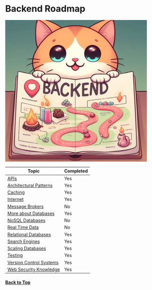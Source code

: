 # Backend Roadmap

<img src="img/logo.png" width="450" height="450">

| Topic                                    | Completed |
| ---------------------------------------- | --------- |
| [APIs](BackendRoadmap/APIs/readme)                                 | Yes        |
| [Architectural Patterns](/BackendRoadmap/ArchitecturalPatterns/readme)               | Yes        |
| [Caching](/BackendRoadmap/Caching/readme)                              | Yes        |
| [Internet](BackendRoadmap/Internet/readme)                             | Yes        |
| [Message Brokers]()                      | No        |
| [More about Databases](/BackendRoadmap/MoreAboutDatabases/readme)                 | Yes        |
| [NoSQL Databases]()                      | No        |
| [Real Time Data]()                 | No             |
| [Relational Databases](/BackendRoadmap/RelationalDatabases/readme.md)                 | Yes        |
| [Search Engines](/BackendRoadmap/SearchEngines/readme.md)                    | Yes       |
| [Scaling Databases](/BackendRoadmap/ScalingDatabases/readme.md)                    | Yes        |
| [Testing](/BackendRoadmap/Testing/readme.md)                              | Yes        |
| [Version Control Systems](/BackendRoadmap/VersionControlSystems/readme)              | Yes        |
| [Web Security Knowledge](BackendRoadmap/WebSecurity/readme)               | Yes        |

#### [Back to Top](#top)